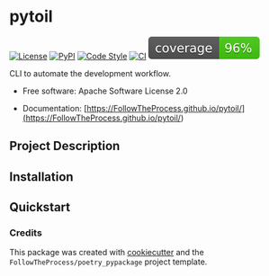 # pytoil

[![License](https://img.shields.io/github/license/FollowTheProcess/pytoil)](https://github.com/FollowTheProcess/pytoil)
[![PyPI](https://img.shields.io/pypi/v/pytoil.svg)](https://pypi.python.org/pypi/pytoil)
[![Code Style](https://img.shields.io/badge/code%20style-black-black)](https://github.com/FollowTheProcess/pytoil)
[![CI](https://github.com/FollowTheProcess/pytoil/workflows/CI/badge.svg)](https://github.com/FollowTheProcess/pytoil/actions?query=workflow%3ACI)
[![Coverage](docs/img/coverage.svg)](https://github.com/FollowTheProcess/pytoil)

CLI to automate the development workflow.

* Free software: Apache Software License 2.0

* Documentation: [https://FollowTheProcess.github.io/pytoil/](<https://FollowTheProcess.github.io/pytoil/>)

## Project Description

## Installation

## Quickstart

### Credits

This package was created with [cookiecutter](https://github.com/cookiecutter/cookiecutter) and the `FollowTheProcess/poetry_pypackage` project template.
